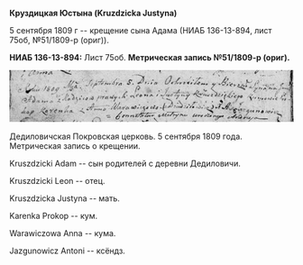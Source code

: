 **Круздицкая Юстына (Kruzdzicka Justyna)**

5 сентября 1809 г -- крещение сына Адама (НИАБ 136-13-894, лист 75об,
№51/1809-р (ориг)).

**НИАБ 136-13-894:** Лист 75об. **Метрическая запись №51/1809-р
(ориг).**

![](./media/9fa13c672eff89a7b417dde765b6868570ace71a.png)

Дедиловичская Покровская церковь. 5 сентября 1809 года. Метрическая
запись о крещении.

Kruszdzicki Adam -- сын родителей с деревни Дедиловичи.

Kruszdzicki Leon -- отец.

Kruszdzicka Justyna -- мать.

Karenka Prokop -- кум.

Warawiczowa Anna -- кума.

Jazgunowicz Antoni -- ксёндз.

